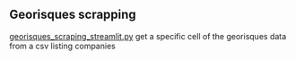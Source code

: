


## Georisques scrapping


[georisques_scraping_streamlit.py](georisques_scraping_streamlit.py) get a specific cell of the georisques data from a csv listing companies